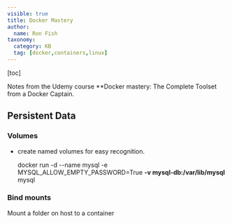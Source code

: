 ```yaml
---
visible: true
title: Docker Mastery
author:
  name: Ron Fish
taxonomy:
  category: KB
  tag: [docker,containers,linux]
---
```


[toc]

Notes from the Udemy course **Docker mastery: The Complete Toolset from a Docker Captain.

## Persistent Data

### Volumes

- create named volumes for easy recognition.

     docker run -d --name mysql -e MYSQL_ALLOW_EMPTY_PASSWORD=True **-v mysql-db:/var/lib/mysql** mysql

### Bind mounts

Mount a folder on host to a container

